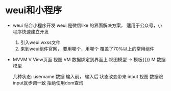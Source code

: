 # weui和小程序

- weui 结合小程序开发
    weui 是微信like 的界面解决方案， 适用于公众号，小程序快速建立开发
    1. 引入weui.wxss文件
    2. 来到weui组件官网， 要用哪个，用哪个 覆盖了70%以上的常用组件

- MVVM
    V View页面 视图
    VM 数据绑定到界面上 视图模型 -> 模板{{}}
    M 数据 模型

    几种状态: 
    username 数据 输入前， 输入后 状态改变带来
    input 视图
    数据跟input就步调一致
    拒绝使用dom查询
    